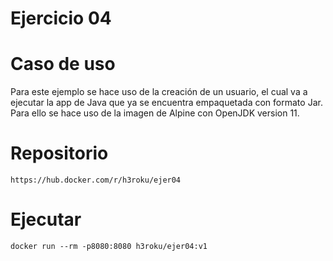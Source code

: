 Ejercicio 04
================
# Caso de uso

Para este ejemplo se hace uso de la creación de un usuario, el cual va a ejecutar la app de Java que ya se encuentra empaquetada con formato Jar. Para ello se hace uso de la imagen de Alpine con OpenJDK version 11.  

# Repositorio
```
https://hub.docker.com/r/h3roku/ejer04

```

# Ejecutar

```
docker run --rm -p8080:8080 h3roku/ejer04:v1

```
